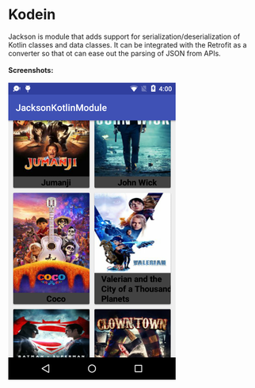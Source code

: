 # Kodein
Jackson is module that adds support for serialization/deserialization of Kotlin classes and data classes. It can be integrated with the Retrofit as a converter so that ot can ease out the parsing of JSON from APIs.
<br><br>
<b>Screenshots:</b>
<br><br>
<img src="jackson.png" height="600px"/>
